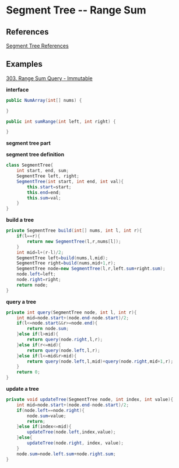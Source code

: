 # Segment Tree -- Range Sum

## References
[Segment Tree References](https://leetcode.com/articles/a-recursive-approach-to-segment-trees-range-sum-queries-lazy-propagation/)

## Examples
[303. Range Sum Query - Immutable](https://leetcode.com/problems/range-sum-query-immutable/)


**interface**
```java
public NumArray(int[] nums) {

}

public int sumRange(int left, int right) {

}
```
**segment tree part**

**segment tree definition**
```java
class SegmentTree{
    int start, end, sum;
    SegmentTree left, right;
    SegmentTree(int start, int end, int val){
        this.start=start;
        this.end=end;
        this.sum=val;
    }
}
```
**build a tree**
```java
private SegmentTree build(int[] nums, int l, int r){
    if(l==r){
        return new SegmentTree(l,r,nums[l]);
    }
    int mid=l+(r-l)/2;
    SegmentTree left=build(nums,l,mid);
    SegmentTree right=build(nums,mid+1,r);
    SegmentTree node=new SegmentTree(l,r,left.sum+right.sum);
    node.left=left;
    node.right=right;
    return node;
}
```
**query a tree**
```java
private int query(SegmentTree node, int l, int r){
    int mid=node.start+(node.end-node.start)/2;
    if(l<=node.start&&r>=node.end){
        return node.sum;
    }else if(l>mid){
        return query(node.right,l,r);
    }else if(r<=mid){
        return query(node.left,l,r);
    }else if(l<=mid&r>mid){
        return query(node.left,l,mid)+query(node.right,mid+1,r);
    }
    return 0;
}
```

**update a tree**
```java
private void updateTree(SegmentTree node, int index, int value){
    int mid=node.start+(node.end-node.start)/2;
    if(node.left==node.right){
        node.sum=value;
        return;
    }else if(index<=mid){
        updateTree(node.left,index,value);
    }else{
        updateTree(node.right, index, value);
    }
    node.sum=node.left.sum+node.right.sum;
}
```
